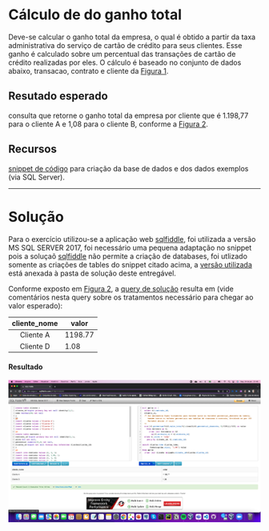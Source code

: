 # Cálculo de do ganho total 

Deve-se calcular o ganho total da empresa, o qual é obtido a partir da taxa administrativa do serviço de cartão de crédito para seus clientes. Esse ganho é calculado sobre um percentual das transações de cartão de crédito realizadas por eles. O cálculo é baseado no conjunto de dados abaixo, transacao, contrato e cliente da <a href="https://drive.google.com/file/d/1lA2eLHNMoMpApPGz6h7WQpphT9URWxB1/view?usp=sharing">Figura 1</a>.

## Resutado esperado 

consulta que retorne o ganho total da empresa por cliente que é 1.198,77 para o cliente A e 1,08 para o cliente B, conforme a <a href="https://drive.google.com/file/d/1KJ9SvkcRX94YQDyKI01ivG-5N3lZp3T1/view?usp=sharing">Figura 2</a>.

## Recursos 

 <a href="https://drive.google.com/file/d/1lqZZb9WgkyyL7qBZ5ZAPENVYoioK2hMs/view?usp=sharing">snippet de código</a> para criação da base de dados e dos dados exemplos (via SQL Server).

---
 # Solução

 Para o exercício utilizou-se a aplicação web <a href=http://sqlfiddle.com/>sqlfiddle</a>, foi utilizada a versão MS SQL SERVER 2017, foi necessário uma pequena adaptação no snippet pois a soluçaõ <a href=https://www.http://sqlfiddle.com/>sqlfiddle</a> não permite a criação de databases, foi utlizado somente as criações de tables do snippet citado acima, a [versão utilizada](snippet_web.sql) está anexada à pasta de solução deste entregável.

Conforme exposto em <a href="https://drive.google.com/file/d/1KJ9SvkcRX94YQDyKI01ivG-5N3lZp3T1/view?usp=sharing">Figura 2</a>, a [query de solução](solucao.sql) resulta em (vide comentários nesta query sobre os tratamentos necessário para chegar ao valor esperado):

| cliente_nome | valor   |
|:------------:|---------|
| Cliente A    | 1198.77 |
| Cliente D    | 1.08    |

#### Resultado 

![image](screenshot.png)

 
